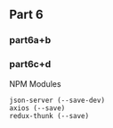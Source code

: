 ## Part 6

### part6a+b

### part6c+d

NPM Modules

``` 
json-server (--save-dev)
axios (--save)
redux-thunk (--save)
```

